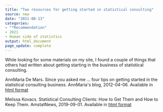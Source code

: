 ```yaml
---
title: "Two resources for getting started in statistical consulting"
source: new
date: "2021-08-13"
categories:
- "*Recommendation"
- 2021
- Human side of statistics
output: html_document
page_update: complete
---
```


While looking for some materials on my site, I found a couple of things that others had written about getting starting in the business of statistical consulting.

<!--more-->

AnnMaria De Mars. Since you asked me ... four tips on getting started in the statistical consulting business. AnnMaria's blog, 2012-04-06. Available in [html format][dem1]

Melissa Kovacs. Statistical Consulting Clients: How to Get Them and How to Keep Them. AmstatNews, 2019-09-01. Available in [html format][kov1]

[dem1]: https://www.thejuliagroup.com/blog/since-you-asked-me-four-tips-on-getting-started-in-the-statistical-consulting-business/

[kov1]: https://magazine.amstat.org/blog/2019/09/01/statistical-consulting-clients-how-to-get-them-and-how-to-keep-them/
